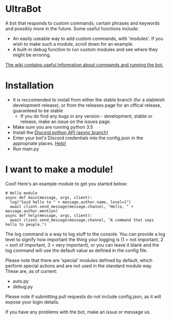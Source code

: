 # UltraBot

A bot that responds to custom commands, certain phrases and keywords and possibly more in the future. Some useful functions include:

- An easily useable way to add custom commands, with 'modules'. If you wish to make such a module, scroll down for an example.
- A built-in debug function to run custom modules and see where they might be erroring.

[The wiki contains useful information about commands and running the bot.](https://github.com/elephantLocator/UltraBot/wiki)

# Installation

- It is reccomended to install from either the stable branch (for a stableish development release), or from the releases page for an offical release, guaranteed to be stable
  - If you do find any bugs in any version - development, stable or release, make an issue on the issues page.
- Make sure you are running python 3.5
- Install the [Discord python API (async branch)](https://github.com/Rapptz/discord.py)
- Enter your bot's Discord credentials into the config.json in the appropriate places.  [Help!](https://github.com/elephantLocator/UltraBot/wiki/Config.json)
- Run main.py

# I want to make a module!

Cool! Here's an example module to get you started below:
```
# Hello module
async def main(message, args, client):
  log("Said hello to " + message.author.name, level=1")
  await client.send_message(message.channel, "Hello, " + message.author.mention)
async def help(message, args, client):
  await client.send_message(message.channel, "A command that says hello to people.")
```

The log command is a way to log stuff to the console. You can provide a log level to signify how important the thing your logging is (1 = not important, 2 = sort of important, 3 = very important), or you can leave it blank and the log command will use the default value as defined in the config file.

Please note that there are 'special' modules defined by default, which perform special actions and are not used in the standard module way. These are, as of current:
- auto.py
- debug.py

Please note if submitting pull requests do not include config.json, as it will expose your login details.

If you have any problems with the bot, make an issue or message us.

